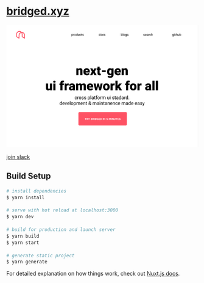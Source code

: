 # [bridged.xyz](https://softmarshmallow.github.io/bridged.xyz/)

![](./docs/readme/images/home-example.png)


[join slack](https://join.slack.com/t/bridgedhq/shared_invite/zt-h9eyanie-U_t2XB1mrzRxcPww306aCA)

## Build Setup

```bash
# install dependencies
$ yarn install

# serve with hot reload at localhost:3000
$ yarn dev

# build for production and launch server
$ yarn build
$ yarn start

# generate static project
$ yarn generate
```

For detailed explanation on how things work, check out [Nuxt.js docs](https://nuxtjs.org).
